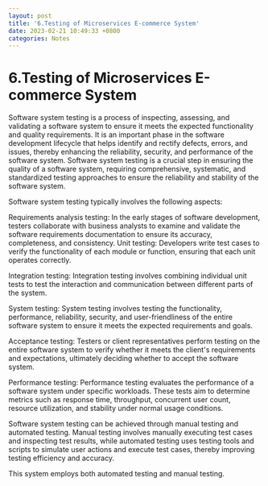 ```yaml
---
layout: post
title: '6.Testing of Microservices E-commerce System'
date: 2023-02-21 10:49:33 +0800
categories: Notes
---
```


# 6.Testing of Microservices E-commerce System

Software system testing is a process of inspecting, assessing, and validating a software system to ensure it meets the expected functionality and quality requirements. It is an important phase in the software development lifecycle that helps identify and rectify defects, errors, and issues, thereby enhancing the reliability, security, and performance of the software system. Software system testing is a crucial step in ensuring the quality of a software system, requiring comprehensive, systematic, and standardized testing approaches to ensure the reliability and stability of the software system.

Software system testing typically involves the following aspects:

Requirements analysis testing: In the early stages of software development, testers collaborate with business analysts to examine and validate the software requirements documentation to ensure its accuracy, completeness, and consistency.
Unit testing: Developers write test cases to verify the functionality of each module or function, ensuring that each unit operates correctly.

Integration testing: Integration testing involves combining individual unit tests to test the interaction and communication between different parts of the system.

System testing: System testing involves testing the functionality, performance, reliability, security, and user-friendliness of the entire software system to ensure it meets the expected requirements and goals.

Acceptance testing: Testers or client representatives perform testing on the entire software system to verify whether it meets the client's requirements and expectations, ultimately deciding whether to accept the software system.

Performance testing: Performance testing evaluates the performance of a software system under specific workloads. These tests aim to determine metrics such as response time, throughput, concurrent user count, resource utilization, and stability under normal usage conditions.

Software system testing can be achieved through manual testing and automated testing. Manual testing involves manually executing test cases and inspecting test results, while automated testing uses testing tools and scripts to simulate user actions and execute test cases, thereby improving testing efficiency and accuracy.

This system employs both automated testing and manual testing.
